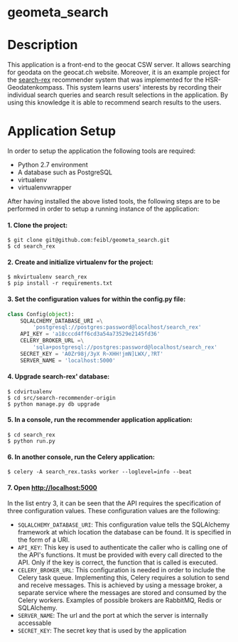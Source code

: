geometa_search
==========

# Description
This application is a front-end to the geocat CSW server. It allows searching for geodata on the geocat.ch website. Moreover, it is an example project for the [search-rex](https://github.com/feibl/search-rex) recommender system that was implemented for the HSR-Geodatenkompass. This system learns users' interests by recording their individual search queries and search result selections in the application. By using this knowledge it is able to recommend search results to the users.

# Application Setup 
In order to setup the application the following tools are required:
* Python 2.7 environment
* A database such as PostgreSQL
* virtualenv
* virtualenvwrapper

After having installed the above listed tools, the following steps are to be performed in order to setup a running instance of the application:

#### 1. Clone the project:
```
$ git clone git@github.com:feibl/geometa_search.git
$ cd search_rex
```
#### 2. Create and initialize virtualenv for the project:
```
$ mkvirtualenv search_rex
$ pip install -r requirements.txt
```
#### 3. Set the configuration values for within the config.py file:
```python
class Config(object):
    SQLALCHEMY_DATABASE_URI =\
        'postgresql://postgres:password@localhost/search_rex'
    API_KEY = 'a18cccd4ff6cd3a54a73529e2145fd36'
    CELERY_BROKER_URL =\
        'sqla+postgresql://postgres:password@localhost/search_rex'
    SECRET_KEY = 'A0Zr98j/3yX R~XHH!jmN]LWX/,?RT'
    SERVER_NAME = 'localhost:5000'
```
#### 4. Upgrade search-rex' database:
```
$ cdvirtualenv
$ cd src/search-recommender-origin
$ python manage.py db upgrade
```
#### 5. In a console, run the recommender application application:
```
$ cd search_rex
$ python run.py
```
#### 6. In another console, run the Celery application:
```
$ celery -A search_rex.tasks worker --loglevel=info --beat
```
#### 7. Open [http://localhost:5000](http://localhost:5000)

In the list entry 3, it can be seen that the API requires the specification of three configuration values. These configuration values are the following:
* `SQLALCHEMY_DATABASE_URI`: This configuration value tells the SQLAlchemy framework at which location the database can be found. It is specified in the form of a URI.
* `API_KEY`: This key is used to authenticate the caller who is calling one of the API's functions. It must be provided with every call directed to the API. Only if the key is correct, the function that is called is executed.
* `CELERY_BROKER_URL`: This configuration is needed in order to include the Celery task queue. Implementing this, Celery requires a solution to send and receive messages. This is achieved by using a message broker, a separate service where the messages are stored and consumed by the Celery workers. Examples of possible brokers are RabbitMQ, Redis or SQLAlchemy.
* `SERVER_NAME`: The url and the port at which the server is internally accessable
* `SECRET_KEY`: The secret key that is used by the application

